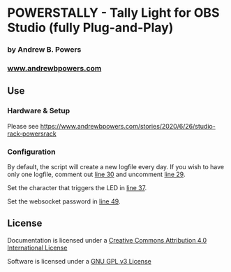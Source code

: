 # POWERSTALLY - Tally Light for OBS Studio (fully Plug-and-Play)
### by Andrew B. Powers 
### www.andrewbpowers.com

## Use

### Hardware & Setup

Please see https://www.andrewbpowers.com/stories/2020/6/26/studio-rack-powersrack

### Configuration

By default, the script will create a new logfile every day.  If you wish to have only one logfile, comment out [line 30](https://github.com/andrewbpowers/POWERSTALLY/commit/5c72dc9978a5adc2fcb7a60d8ba13d016a3fc7dd#L30) and uncomment [line 29](https://github.com/andrewbpowers/POWERSTALLY/commit/5c72dc9978a5adc2fcb7a60d8ba13d016a3fc7dd#L29).

Set the character that triggers the LED in [line 37](https://github.com/andrewbpowers/POWERSTALLY/commit/5c72dc9978a5adc2fcb7a60d8ba13d016a3fc7dd#L37).

Set the websocket password in [line 49](https://github.com/andrewbpowers/POWERSTALLY/commit/5c72dc9978a5adc2fcb7a60d8ba13d016a3fc7ddL49).

## License

Documentation is licensed under a [Creative Commons Attribution 4.0 International License](https://creativecommons.org/licenses/by/4.0/)

Software is licensed under a [GNU GPL v3 License](https://www.gnu.org/licenses/gpl-3.0.txt)
